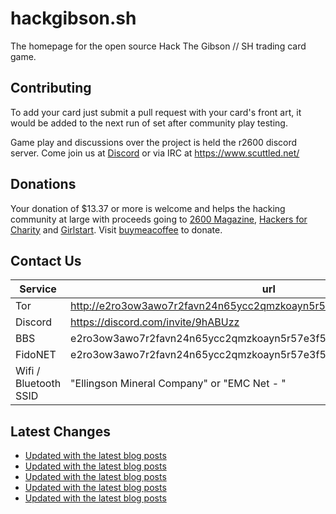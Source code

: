 # hackgibson.sh
The homepage for the open source Hack The Gibson // SH trading card game.


## Contributing

To add your card just submit a pull request with your card's front art, it would be added to the next run of set after community play testing.

Game play and discussions over the project is held the r2600 discord server. Come join us at [Discord](https://discord.com/invite/9hABUzz) or via IRC at https://www.scuttled.net/


## Donations

Your donation of $13.37 or more is welcome and helps the hacking community at large with proceeds going to [2600 Magazine](https://2600.com/), [Hackers for Charity](https://hackersforcharity.org) and [Girlstart](https://girlstart.org).  Visit [buymeacoffee](https://www.buymeacoffee.com/hackgibson.sh) to donate.


## Contact Us

Service | url
-|-
Tor | http://e2ro3ow3awo7r2favn24n65ycc2qmzkoayn5r57e3f56nvjwdcgg32ad.onion
Discord | https://discord.com/invite/9hABUzz
BBS | e2ro3ow3awo7r2favn24n65ycc2qmzkoayn5r57e3f56nvjwdcgg32ad.onion:23
FidoNET | e2ro3ow3awo7r2favn24n65ycc2qmzkoayn5r57e3f56nvjwdcgg32ad.onion:24554
Wifi / Bluetooth SSID | "Ellingson Mineral Company" or "EMC Net - <fidonet address>"

## Latest Changes
<!-- BLOG-POST-LIST:START -->
- [Updated with the latest blog posts](https://github.com/DFW2600/hackgibson.sh/commit/edb7b13b9304d27b475b85e9a3f487b4176d631c)
- [Updated with the latest blog posts](https://github.com/DFW2600/hackgibson.sh/commit/be2639d3988fafc60fc257aa07a10cd0834cb783)
- [Updated with the latest blog posts](https://github.com/DFW2600/hackgibson.sh/commit/d6f4411f15b31a3f4c7f6f3c3f5fa0645726dd5c)
- [Updated with the latest blog posts](https://github.com/DFW2600/hackgibson.sh/commit/a49bf6db8c019c5d8448b5e552ae9b6f25dba191)
- [Updated with the latest blog posts](https://github.com/DFW2600/hackgibson.sh/commit/c09f2b1e8e07106c0f5d21a15eab633127aa891d)
<!-- BLOG-POST-LIST:END -->
